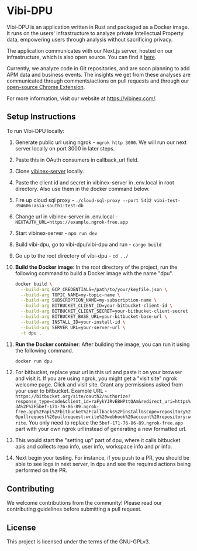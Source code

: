 # Vibi-DPU

Vibi-DPU is an application written in Rust and packaged as a Docker image. It runs on the users' infrastructure to analyze private Intellectual Property data, empowering users through analysis without sacrificing privacy.

The application communicates with our Next.js server, hosted on our infrastructure, which is also open source. You can find it [here](https://github.com/Alokit-Innovations/team-monitor-website/).

Currently, we analyze code in Git repositories, and are soon planning to add APM data and business events. The insights we get from these analyses are communicated through comments/actions on pull requests and through our [open-source Chrome Extension](https://chrome.google.com/webstore/detail/vibinex-code-review/jafgelpkkkopeaefadkdjcmnicgpcncc). 

For more information, visit our website at https://vibinex.com/.

## Setup Instructions

To run Vibi-DPU locally:

1. Generate public url using ngrok - `ngrok http 3000`. We will run our next server locally on port 3000 in later steps.
2. Paste this in OAuth consumers in callback_url field.
3. Clone [vibinex-server](https://github.com/Alokit-Innovations/vibinex-server/) locally.
4. Paste the client id and secret in vibinex-server in .env.local in root directory. Also use them in the docker command below.
5. Fire up cloud sql proxy - `./cloud-sql-proxy --port 5432 vibi-test-394606:asia-south1:test-db`
6. Change url in vibinex-server in .env.local - `NEXTAUTH_URL=https://example.ngrok-free.app`
7. Start vibinex-server - `npm run dev`
8. Build vibi-dpu, go to vibi-dpu/vibi-dpu and run - `cargo build`
9. Go up to the root directory of vibi-dpu - `cd ../`
10. **Build the Docker image**: In the root directory of the project, run the following command to build a Docker image with the name "dpu".

    ```bash
    docker build \
      --build-arg GCP_CREDENTIALS=/path/to/your/keyfile.json \
      --build-arg TOPIC_NAME=my-topic-name \
      --build-arg SUBSCRIPTION_NAME=my-subscription-name \
      --build-arg BITBUCKET_CLIENT_ID=your-bitbucket-client-id \
      --build-arg BITBUCKET_CLIENT_SECRET=your-bitbucket-client-secret \
      --build-arg BITBUCKET_BASE_URL=your-bitbucket-base-url \
      --build-arg INSTALL_ID=your-install-id \
      --build-arg SERVER_URL=your-server-url \
      -t dpu .
    ```
11. **Run the Docker container**: After building the image, you can run it using the following command.

    ```bash
    docker run dpu
    ```
12. For bitbucket, replace your url in this url and paste it on your browser and visit it. If you are using ngrok, you might get a "visit site" ngrok welcome page. Click and visit site. Grant any permissions asked from your user to bitbucket. Example URL - `https://bitbucket.org/site/oauth2/authorize?response_type=code&client_id=raFykYJRvEBHPttQAm&redirect_uri=https%3A%2F%2F5bef-171-76-86-89.ngrok-free.app%2Fapi%2Fbitbucket%2Fcallbacks%2Finstall&scope=repository%20pullrequest%20pullrequest:write%20webhook%20account%20repository:write`. You only need to replace the `5bef-171-76-86-89.ngrok-free.app` part with your own ngrok url instead of generating a new formatted url.
13. This would start the "setting up" part of dpu, where it calls bitbucket apis and collects repo info, user info, workspace info and pr info.
14. Next begin your testing. For instance, if you push to a PR, you should be able to see logs in next server, in dpu and see the required actions being performed on the PR.

## Contributing

We welcome contributions from the community! Please read our contributing guidelines before submitting a pull request.

## License

This project is licensed under the terms of the GNU-GPLv3.
